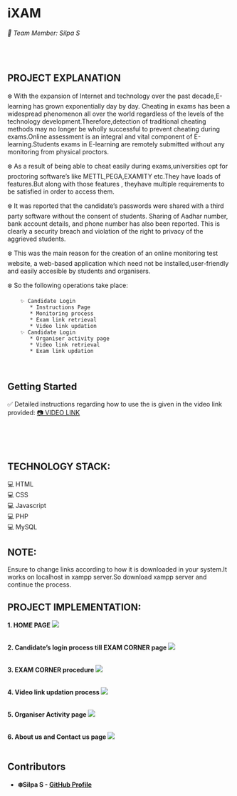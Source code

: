 # iXAM

<i>
 🙋 Team Member: Silpa S
</i>
<br></br>
<br></br>

## PROJECT EXPLANATION
❄️ With the expansion of Internet and technology over the past decade,E-learning has grown exponentially day by day. Cheating in exams has been a widespread phenomenon all over the world regardless of the levels of the technology development.Therefore,detection of traditional cheating methods may no longer be wholly successful to prevent cheating during exams.Online assessment is an integral and vital component of E-learning.Students exams in E-learning are remotely submitted without any monitoring from physical proctors.

❄️ As a result of being able to cheat easily during exams,universities opt for proctoring software’s like METTL,PEGA,EXAMITY etc.They have loads of features.But along with those features , theyhave multiple requirements to be satisfied in order to access them.

❄️ It was reported that the candidate’s passwords were shared with a third party software without the consent of students. Sharing of Aadhar number, bank account details, and phone number has also been reported. This is clearly a security breach and violation of the right to privacy of the aggrieved students.
 

❄️ This was the main reason for the creation of an online monitoring test website, a web-based application which need not be installed,user-friendly and easily accesible by students and organisers.


❄️ So the following operations take place:

        ✨ Candidate Login
           * Instructions Page
           * Monitoring process
           * Exam link retrieval
           * Video link updation
        ✨ Candidate Login
           * Organiser activity page
           * Video link retrieval
           * Exam link updation
      
<br>

## Getting Started

✅ Detailed instructions regarding how to use the  is given in the video link provided: <a href="https://drive.google.com/file/d/12KYWxqbWqY3L37niSgiMjMsi9yzF0Jdq/view?usp=sharing"> 📷 VIDEO LINK </a>
<br></br>

<br></br>

## TECHNOLOGY STACK:
💻 HTML<br>
💻 CSS<br>
💻 Javascript<br>
💻 PHP<br>
💻 MySQL<br>

## NOTE:
Ensure to change links according to how it is downloaded in your system.It works on localhost in xampp server.So download xampp server and continue the process.

## PROJECT IMPLEMENTATION:

<b>1. HOME PAGE<b>
<kbd><img src="https://github.com/silpasreeni99/iXAM/blob/main/readme%20images/image1.png"></img></kbd>
<br></br>

<b>2. Candidate’s login process till EXAM CORNER page<b>
<img src="https://github.com/silpasreeni99/iXAM/blob/main/readme%20images/image2.png"></img>
 <br></br>
 
<b>3. EXAM CORNER procedure<b>
<img src="https://github.com/silpasreeni99/iXAM/blob/main/readme%20images/image3.png"></img>
 <br></br>
 
<b>4. Video link updation process<b>
<img src="https://github.com/silpasreeni99/iXAM/blob/main/readme%20images/image4.png"></img>
 <br></br>
 
 <b>5. Organiser Activity page<b>
<img src="https://github.com/silpasreeni99/iXAM/blob/main/readme%20images/image5.png"></img>
 <br></br>
 
 <b>6. About us and Contact us page<b>
<img src="https://github.com/silpasreeni99/iXAM/blob/main/readme%20images/image6.png"></img>
 <br></br>
 

## Contributors

* **❄️Silpa S** - [GitHub Profile](https://github.com/silpasreeni99)


